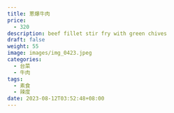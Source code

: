 ```yaml
---
title: 蔥爆牛肉
price:
  - 320
description: beef fillet stir fry with green chives
draft: false
weight: 55
image: images/img_0423.jpeg
categories:
  - 台菜
  - 牛肉
tags:
  - 素食
  - 辣度
date: 2023-08-12T03:52:48+08:00
---
```


